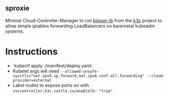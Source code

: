 ## sproxie
Minimal Cloud-Controller-Manager to run [klipper-lb] from the [k3s] project to allow simple iptables forwarding LoadBalancers on baremetal kubeadm systems.

# Instructions
+ `kubectl apply ./manifest/deploy.yaml
+ Kubelet args will need `--allowed-unsafe-sysctls="net.ipv4.ip_forward,net.ipv6.conf.all.forwarding" --cloud-provider=external`
+ Label nodes to expose ports on with `svccontroller.k3s.cattle.io/enablelb: "true"`

[k3s]: https://github.com/k3s-io/k3s
[klipper-lb]: https://github.com/k3s-io/klipper-lb
